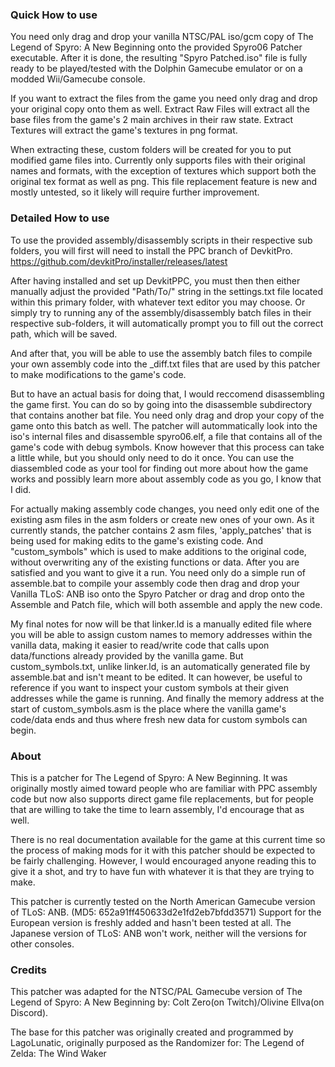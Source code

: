 ### Quick How to use

You need only drag and drop your vanilla NTSC/PAL iso/gcm copy of The Legend of Spyro:
A New Beginning onto the provided Spyro06 Patcher executable. After it is done, the
resulting "Spyro Patched.iso" file is fully ready to be played/tested with the Dolphin
Gamecube emulator or on a modded Wii/Gamecube console.

If you want to extract the files from the game you need only drag and drop your original
copy onto them as well. Extract Raw Files will extract all the base files from the game's
2 main archives in their raw state. Extract Textures will extract the game's textures in png format.

When extracting these, custom folders will be created for you to put modified game files into.
Currently only supports files with their original names and formats, with the exception of textures
which support both the original tex format as well as png. This file replacement feature is new
and mostly untested, so it likely will require further improvement.

### Detailed How to use

To use the provided assembly/disassembly scripts in their respective sub folders, you will first will need
to install the PPC branch of DevkitPro. https://github.com/devkitPro/installer/releases/latest

After having installed and set up DevkitPPC, you must then then either manually adjust the provided "Path/To/"
string in the settings.txt file located within this primary folder, with whatever text editor you may choose.
Or simply try to running any of the assembly/disassembly batch files in their respective sub-folders, it will
automatically prompt you to fill out the correct path, which will be saved.

And after that, you will be able to use the assembly batch files to compile your own assembly code into the
_diff.txt files that are used by this patcher to make modifications to the game's code.

But to have an actual basis for doing that, I would reccomend disassembling the game first. You can do so
by going into the disassemble subdirectory that contains another bat file. You need only drag and drop your
copy of the game onto this batch as well. The patcher will autommatically look into the iso's internal files
and disassemble spyro06.elf, a file that contains all of the game's code with debug symbols. Know however that
this process can take a little while, but you should only need to do it once. You can use the diassembled code
as your tool for finding out more about how the game works and possibly learn more about assembly code as you go,
I know that I did.

For actually making assembly code changes, you need only edit one of the existing asm files in the asm folders
or create new ones of your own. As it currently stands, the patcher contains 2 asm files, 'apply_patches' that
is being used for making edits to the game's existing code. And "custom_symbols" which is used to make additions
to the original code, without overwriting any of the existing functions or data. After you are satisfied and you
want to give it a run. You need only do a simple run of assemble.bat to compile your assembly code then drag and
drop your Vanilla TLoS: ANB iso onto the Spyro Patcher or drag and drop onto the Assemble and Patch file, which
will both assemble and apply the new code.

My final notes for now will be that linker.ld is a manually edited file where you will be able to assign custom names
to memory addresses within the vanilla data, making it easier to read/write code that calls upon data/functions already
provided by the vanilla game. But custom_symbols.txt, unlike linker.ld, is an automatically generated file by assemble.bat
and isn't meant to be edited. It can however, be useful to reference if you want to inspect your custom symbols at their
given addresses while the game is running. And finally the memory address at the start of custom_symbols.asm is the
place where the vanilla game's code/data ends and thus where fresh new data for custom symbols can begin.

### About

This is a patcher for The Legend of Spyro: A New Beginning. It was originally
mostly aimed toward people who are familiar with PPC assembly code but now also
supports direct game file replacements, but for people that are willing to take
the time to learn assembly, I'd encourage that as well.

There is no real documentation available for the game at this current time so
the process of making mods for it with this patcher should be expected to be
fairly challenging. However, I would encouraged anyone reading this to give it
a shot, and try to have fun with whatever it is that they are trying to make.

This patcher is currently tested on the North American Gamecube version of
TLoS: ANB. (MD5: 652a91ff450633d2e1fd2eb7bfdd3571) Support for the European
version is freshly added and hasn't been tested at all. The Japanese version
of TLoS: ANB won't work, neither will the versions for other consoles.

### Credits

This patcher was adapted for the NTSC/PAL Gamecube version of The Legend of Spyro: A New Beginning by:
Colt Zero(on Twitch)/Olivine Ellva(on Discord).

The base for this patcher was originally created and programmed by LagoLunatic, originally purposed
as the Randomizer for: The Legend of Zelda: The Wind Waker
